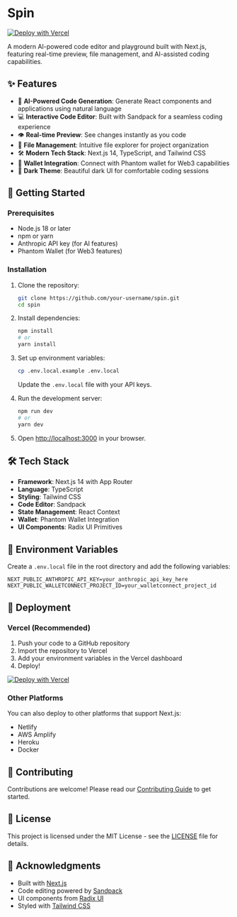 # Spin

[![Deploy with Vercel](https://vercel.com/button)](https://vercel.com/new/clone?repository-url=https%3A%2F%2Fgithub.com%2Fyour-username%2Fspin&env=NEXT_PUBLIC_ANTHROPIC_API_KEY&envDescription=Anthropic%20API%20key%20for%20AI%20code%20generation&envLink=https%3A%2F%2Fconsole.anthropic.com%2Fsettings%2Fapi-keys&project-name=spin-ai&repository-name=spin-ai)

A modern AI-powered code editor and playground built with Next.js, featuring real-time preview, file management, and AI-assisted coding capabilities.

## ✨ Features

- 🚀 **AI-Powered Code Generation**: Generate React components and applications using natural language
- 💻 **Interactive Code Editor**: Built with Sandpack for a seamless coding experience
- 👁️ **Real-time Preview**: See changes instantly as you code
- 📂 **File Management**: Intuitive file explorer for project organization
- 🛠️ **Modern Tech Stack**: Next.js 14, TypeScript, and Tailwind CSS
- 🔌 **Wallet Integration**: Connect with Phantom wallet for Web3 capabilities
- 🎨 **Dark Theme**: Beautiful dark UI for comfortable coding sessions

## 🚀 Getting Started

### Prerequisites

- Node.js 18 or later
- npm or yarn
- Anthropic API key (for AI features)
- Phantom Wallet (for Web3 features)

### Installation

1. Clone the repository:
   ```bash
   git clone https://github.com/your-username/spin.git
   cd spin
   ```

2. Install dependencies:
   ```bash
   npm install
   # or
   yarn install
   ```

3. Set up environment variables:
   ```bash
   cp .env.local.example .env.local
   ```
   Update the `.env.local` file with your API keys.

4. Run the development server:
   ```bash
   npm run dev
   # or
   yarn dev
   ```

5. Open [http://localhost:3000](http://localhost:3000) in your browser.

## 🛠️ Tech Stack

- **Framework**: Next.js 14 with App Router
- **Language**: TypeScript
- **Styling**: Tailwind CSS
- **Code Editor**: Sandpack
- **State Management**: React Context
- **Wallet**: Phantom Wallet Integration
- **UI Components**: Radix UI Primitives

## 📝 Environment Variables

Create a `.env.local` file in the root directory and add the following variables:

```
NEXT_PUBLIC_ANTHROPIC_API_KEY=your_anthropic_api_key_here
NEXT_PUBLIC_WALLETCONNECT_PROJECT_ID=your_walletconnect_project_id
```

## 🚀 Deployment

### Vercel (Recommended)

1. Push your code to a GitHub repository
2. Import the repository to Vercel
3. Add your environment variables in the Vercel dashboard
4. Deploy!

[![Deploy with Vercel](https://vercel.com/button)](https://vercel.com/new/clone?repository-url=https%3A%2F%2Fgithub.com%2Fyour-username%2Fspin&env=NEXT_PUBLIC_ANTHROPIC_API_KEY&envDescription=Anthropic%20API%20key%20for%20AI%20code%20generation&envLink=https%3A%2F%2Fconsole.anthropic.com%2Fsettings%2Fapi-keys&project-name=spin-ai&repository-name=spin-ai)

### Other Platforms

You can also deploy to other platforms that support Next.js:
- Netlify
- AWS Amplify
- Heroku
- Docker

## 🤝 Contributing

Contributions are welcome! Please read our [Contributing Guide](CONTRIBUTING.md) to get started.

## 📄 License

This project is licensed under the MIT License - see the [LICENSE](LICENSE) file for details.

## 🙏 Acknowledgments

- Built with [Next.js](https://nextjs.org/)
- Code editing powered by [Sandpack](https://sandpack.codesandbox.io/)
- UI components from [Radix UI](https://www.radix-ui.com/)
- Styled with [Tailwind CSS](https://tailwindcss.com/)